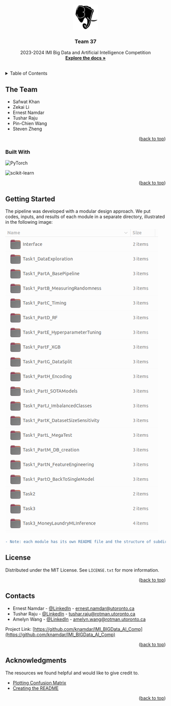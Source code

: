 <!-- Source: https://github.com/othneildrew/Best-README-Template/pull/73 -->
<a name="readme-top"></a>


<!-- PROJECT SHIELDS -->
<!--
*** I'm using markdown "reference style" links for readability.
*** Reference links are enclosed in brackets [ ] instead of parentheses ( ).
*** See the bottom of this document for the declaration of the reference variables
*** for contributors-url, forks-url, etc. This is an optional, concise syntax you may use.
*** https://www.markdownguide.org/basic-syntax/#reference-style-links
-->


<!-- PROJECT LOGO -->
<br />
<div align="center">
  <a href="https://github.com/knamdar/IMI_BIGData_AI_Comp">
    <img src="images/logo.png" alt="Logo" width="80" height="80">
  </a>

  <h3 align="center">Team 37</h3>

  <p align="center">
    2023-2024 IMI Big Data and Artificial Intelligence Competition
    <br />
    <a href="https://github.com/knamdar/IMI_BIGData_AI_Comp/tree/master/documents"><strong>Explore the docs »</strong></a>
    <br />
    <br />
  </p>
</div>



<!-- TABLE OF CONTENTS -->
<details>
  <summary>Table of Contents</summary>
  <ol>
    <li>
      <a href="#the-team">The Team</a>
    </li>
    <li>
      <a href="#getting-started">Getting Started</a>
    </li>
    <li><a href="#license">License</a></li>
    <li><a href="#contact">Contact</a></li>
    <li><a href="#acknowledgments">Acknowledgments</a></li>
  </ol>
</details>


<!-- ABOUT THE PROJECT -->
## The Team

* Safwat Khan
* Zekai Li
* Ernest Namdar
* Tushar Raju
* Pin-Chien Wang
* Steven Zheng



<p align="right">(<a href="#readme-top">back to top</a>)</p>



### Built With

![PyTorch][pytoch]

![scikit-learn](https://img.shields.io/badge/scikit--learn-%23F7931E.svg?style=for-the-badge&logo=scikit-learn&logoColor=white)

<p align="right">(<a href="#readme-top">back to top</a>)</p>



<!-- GETTING STARTED -->
## Getting Started

The pipeline was developed with a modular design approach. We put codes, inputs, and results of each module in a separate directory, illustrated in the following image:

![Product Name Screen Shot][product-screenshot]



```diff
- Note: each module has its own README file and the structure of subdirectories is unified.
```

<!-- LICENSE -->
## License

Distributed under the MIT License. See `LICENSE.txt` for more information.

<p align="right">(<a href="#readme-top">back to top</a>)</p>



<!-- CONTACT -->
## Contacts

* Ernest Namdar - [@LinkedIn](https://www.linkedin.com/in/ernest-namdar/) - ernest.namdar@utoronto.ca
* Tushar Raju - [@LinkedIn](https://www.linkedin.com/in/tushar-raju/) - tushar.raju@rotman.utoronto.ca
* Amelyn Wang - [@LinkedIn](https://www.linkedin.com/in/pinchien-wang/) - amelyn.wang@rotman.utoronto.ca

Project Link: [https://github.com/knamdar/IMI_BIGData_AI_Comp](https://github.com/knamdar/IMI_BIGData_AI_Comp)

<p align="right">(<a href="#readme-top">back to top</a>)</p>



<!-- ACKNOWLEDGMENTS -->
## Acknowledgments

The resources we found helpful and would like to give credit to.

* [Plotting Confusion Matrix](https://github.com/DTrimarchi10/confusion_matrix/)
* [Creating the README](https://github.com/othneildrew/Best-README-Template)


<p align="right">(<a href="#readme-top">back to top</a>)</p>



<!-- MARKDOWN LINKS & IMAGES -->
<!-- https://www.markdownguide.org/basic-syntax/#reference-style-links -->

[product-screenshot]: images/screenshot.png
[pytoch-url]: https://pytorch.org
[pytoch]: https://img.shields.io/badge/PyTorch-EE4C2C.svg?style=for-the-badge&logo=PyTorch&logoColor=white
[scikit-learn-url]: https://scikit-learn.org
[scikit-learn]: https://img.shields.io/badge/scikitlearn-F7931E.svg?style=for-the-badge&logo=scikit-learn&logoColor=white


